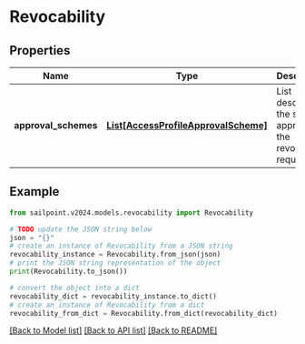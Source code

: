 # Revocability


## Properties

Name | Type | Description | Notes
------------ | ------------- | ------------- | -------------
**approval_schemes** | [**List[AccessProfileApprovalScheme]**](AccessProfileApprovalScheme.md) | List describing the steps in approving the revocation request | [optional] 

## Example

```python
from sailpoint.v2024.models.revocability import Revocability

# TODO update the JSON string below
json = "{}"
# create an instance of Revocability from a JSON string
revocability_instance = Revocability.from_json(json)
# print the JSON string representation of the object
print(Revocability.to_json())

# convert the object into a dict
revocability_dict = revocability_instance.to_dict()
# create an instance of Revocability from a dict
revocability_from_dict = Revocability.from_dict(revocability_dict)
```
[[Back to Model list]](../README.md#documentation-for-models) [[Back to API list]](../README.md#documentation-for-api-endpoints) [[Back to README]](../README.md)


